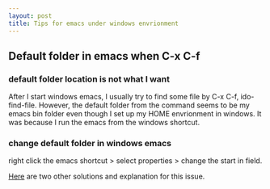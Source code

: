 ```yaml
---
layout: post
title: Tips for emacs under windows envrionment
---
```


## Default folder in emacs when C-x C-f
### default folder location is not what I want
After I start windows emacs, I usually try to find some file by C-x C-f, ido-find-file. However, the default folder from the command seems to be my emacs bin folder even though I set up my HOME envrionment in windows. It was because I run the emacs from the windows shortcut.

### change default folder in windows emacs
right click the emacs shortcut > select properties > change the start in field.

[Here](http://stackoverflow.com/questions/60464/changing-the-default-folder-in-emacs) are two other solutions and explanation for this issue.

